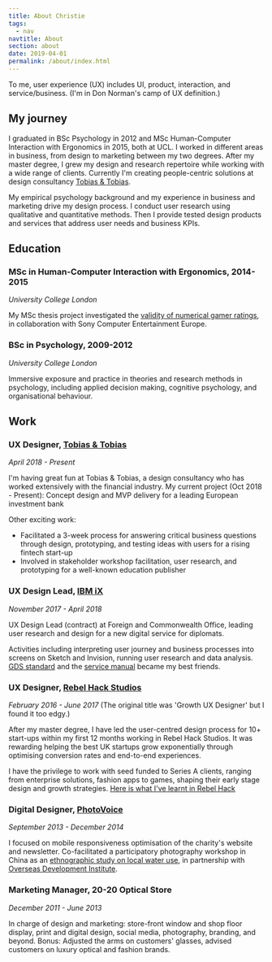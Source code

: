 ```yaml
---
title: About Christie
tags:
  - nav
navtitle: About
section: about
date: 2019-04-01
permalink: /about/index.html
---
```

To me, user experience (UX) includes UI, product, interaction, and service/business. (I'm in Don Norman's camp of UX definition.)

## My journey

I graduated in BSc Psychology in 2012 and MSc Human-Computer Interaction with Ergonomics in 2015, both at UCL. I worked in different areas in business, from design to marketing between my two degrees. After my master degree, I grew my design and research repertoire while working with a wide range of clients. Currently I'm creating people-centric solutions at design consultancy [Tobias & Tobias](#Work).

My empirical psychology background and my experience in business and marketing drive my design process. I conduct user research using qualitative and quantitative methods. Then I provide tested design products and services that address user needs and business KPIs.

## Education

### MSc in Human-Computer Interaction with Ergonomics, 2014-2015
*University College London*

My MSc thesis project investigated the <a href="https://2018-christie-portfolio.netlify.com/download/MasterSummary.pdf" target="_blank">validity of numerical gamer ratings</a>, in collaboration with Sony Computer Entertainment Europe.

### BSc in Psychology, 2009-2012
*University College London*

Immersive exposure and practice in theories and research methods in psychology, including applied decision making, cognitive psychology, and organisational behaviour.

## Work
### UX Designer, <a href="http://www.tobiasandtobias.com/?ref=christie" target="_blank">Tobias & Tobias</a>
 *April 2018 - Present*

I'm having great fun at Tobias & Tobias, a design consultancy who has worked extensively with the financial industry.
My current project (Oct 2018 - Present): Concept design and MVP delivery for a leading European investment bank

Other exciting work:
- Facilitated a 3-week process for answering critical business questions through design, prototyping, and testing ideas with users for a rising fintech start-up
- Involved in stakeholder workshop facilitation, user research, and prototyping for a well-known education publisher

### UX Design Lead, <a href="https://www.ibm.com/services/ibmix/" target="_blank">IBM iX</a>
*November 2017 - April 2018*

UX Design Lead (contract) at Foreign and Commonwealth Office, leading user research and design for a new digital service for diplomats.

Activities including interpreting user journey and business processes into screens on Sketch and Invision, running user research and data analysis. <a href="https://www.gov.uk/service-manual/service-standard" target="_blank">GDS standard</a> and the <a href="https://www.gov.uk/service-manual/design" target="_blank">service manual</a> became my best friends.

### UX Designer, <a href="https://rebelhack.com/" target="_blank">Rebel Hack Studios</a>
*February 2016 - June 2017*
(The original title was 'Growth UX Designer' but I found it too edgy.)

After my master degree, I have led the user-centred design process for 10+ start-ups within my first 12 months working in Rebel Hack Studios. It was rewarding helping the best UK startups grow exponentially through optimising conversion rates and end-to-end experiences.

I have the privilege to work with seed funded to Series A clients, ranging from enterprise solutions, fashion apps to games, shaping their early stage design and growth strategies. <a href="https://medium.com/@cC_L/things-ive-learned-as-a-ux-designer-in-a-marketing-agency-40f3cb4b56ae" target="_blank">Here is what I've learnt in Rebel Hack</a>

### Digital Designer, <a href="https://photovoice.org/" target="_blank">PhotoVoice</a>
*September 2013 - December 2014*

I focused on mobile responsiveness optimisation of the charity's website and newsletter. Co-facilitated a participatory photography workshop in China as an <a href="http://developmentprogress.odi.org/photography/china.html" target="_blank">ethnographic study on local water use</a>, in partnership with <a href="https://photovoice.org/development_progress/" target="_blank">Overseas Development Institute</a>.

### Marketing Manager, 20-20 Optical Store
*December 2011 - June 2013*

In charge of design and marketing: store-front window and shop floor display, print and digital design, social media, photography, branding, and beyond.
Bonus: Adjusted the arms on customers' glasses, advised customers on luxury optical and fashion brands.
